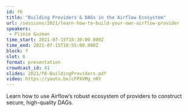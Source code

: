 ```yaml
---
id: f6
title: "Building Providers & DAGs in the Airflow Ecosystem"
url: /sessions/2021/learn-how-to-build-your-own-airflow-provider
speakers:
 - Plinio Guzman
time_start: 2021-07-15T18:30:00.000Z
time_end: 2021-07-15T18:55:00.000Z
block: f
slot: 6
format: presentation
crowdcast_id: 41
slides: 2021/f6-BuildingProviders.pdf
video: https://youtu.be/cFPXVMg_nRY
---
```


Learn how to use Airflow’s robust ecosystem of providers to construct secure, high-quality DAGs.